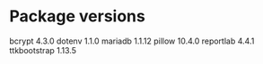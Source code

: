 # Package versions
bcrypt 4.3.0
dotenv 1.1.0
mariadb 1.1.12
pillow 10.4.0
reportlab 4.4.1
ttkbootstrap 1.13.5

